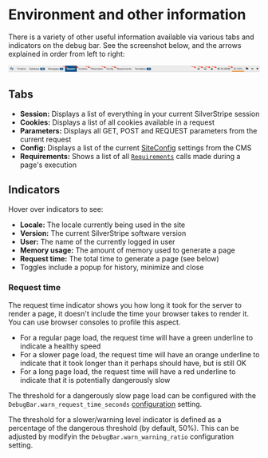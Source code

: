 # Environment and other information

There is a variety of other useful information available via various tabs and indicators on the debug bar. See the screenshot below, and the arrows explained in order from left to right:

![Other indicators](_images/other.png)

## Tabs

* **Session:** Displays a list of everything in your current SilverStripe session
* **Cookies:** Displays a list of all cookies available in a request
* **Parameters:** Displays all GET, POST and REQUEST parameters from the current request
* **Config:** Displays a list of the current [SiteConfig](https://github.com/silverstripe/silverstripe-siteconfig) settings from the CMS
* **Requirements:** Shows a list of all [`Requirements`](https://docs.silverstripe.org/en/developer_guides/templates/requirements/) calls made during a page's execution

## Indicators

Hover over indicators to see:

* **Locale:** The locale currently being used in the site
* **Version:** The current SilverStripe software version
* **User:** The name of the currently logged in user
* **Memory usage:** The amount of memory used to generate a page
* **Request time:** The total time to generate a page (see below)
* Toggles include a popup for history, minimize and close

### Request time

The request time indicator shows you how long it took for the server to render a page, it doesn't include the time your browser takes to render it. You can use browser consoles to profile this aspect.

* For a regular page load, the request time will have a green underline to indicate a healthy speed
* For a slower page load, the request time will have an orange underline to indicate that it took longer than it perhaps should have, but is still OK
* For a long page load, the request time will have a red underline to indicate that it is potentially dangerously slow

The threshold for a dangerously slow page load can be configured with the `DebugBar.warn_request_time_seconds` [configuration](configuration.md) setting.

The threshold for a slower/warning level indicator is defined as a percentage of the dangerous threshold (by default, 50%). This can be adjusted by modifyin the `DebugBar.warn_warning_ratio` configuration setting.

